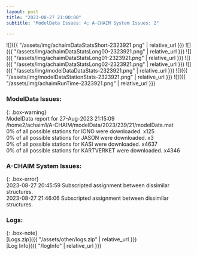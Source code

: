 ```yaml
---
layout: post
title: "2023-08-27 21:00:00"
subtitle: "ModelData Issues: 4; A-CHAIM System Issues: 2"

---
```


![]({{ "/assets/img/achaimDataStatsShort-2323921.png" | relative_url }})
![]({{ "/assets/img/achaimDataStatsLong00-2323921.png" | relative_url }})
![]({{ "/assets/img/achaimDataStatsLong01-2323921.png" | relative_url }})
![]({{ "/assets/img/achaimDataStatsLong02-2323921.png" | relative_url }})
![]({{ "/assets/img/modelDataDataStats-2323921.png" | relative_url }})
![]({{ "/assets/img/modelDataStationStats-2323921.png" | relative_url }})
![]({{ "/assets/img/achaimRunTime-2323921.png" | relative_url }})


### ModelData Issues:  
  
{: .box-warning}  
 ModelData report for 27-Aug-2023 21:15:09   
 /home2/achaim1/A-CHAIM/modelData/2023/239/21/modelData.mat   
 0% of all possible stations for IONO were downloaded. x125   
 0% of all possible stations for JASON were downloaded. x3   
 0% of all possible stations for KASI were downloaded. x4637   
 0% of all possible stations for KARTVERKET were downloaded. x4346   
  
### A-CHAIM System Issues:  
  
{: .box-error}  
2023-08-27 20:45:59 Subscripted assignment between dissimilar structures.  
2023-08-27 21:46:06 Subscripted assignment between dissimilar structures.  

### Logs:  
  
{: .box-note}  
[Logs.zip]({{ "/assets/other/logs.zip" | relative_url }})  
[Log Info]({{ "/logInfo" | relative_url }})  
